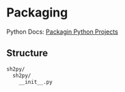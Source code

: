 # Packaging

Python Docs: [Packagin Python Projects](https://packaging.python.org/tutorials/packaging-projects/)

## Structure

```bash
sh2py/
  sh2py/
    __init__.py
```

